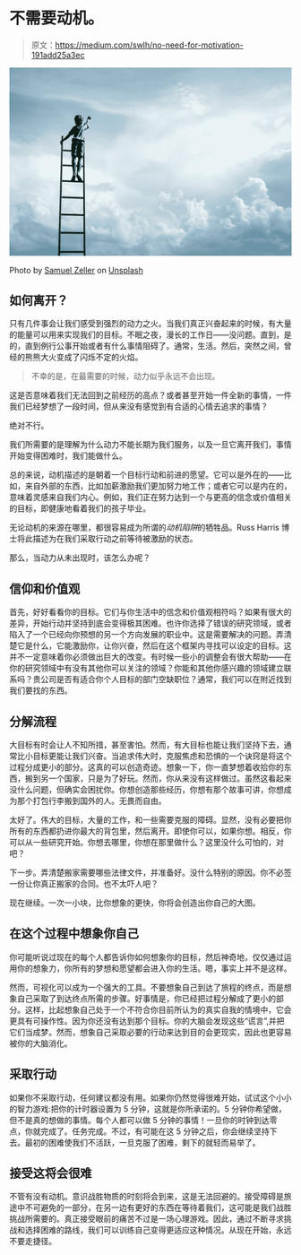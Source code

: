 # 不需要动机。

> 原文：<https://medium.com/swlh/no-need-for-motivation-191add25a3ec>

![](img/9bb41d6c4d3467d14c84f7f118aa06dc.png)

Photo by [Samuel Zeller](https://unsplash.com/@samuelzeller?utm_source=medium&utm_medium=referral) on [Unsplash](https://unsplash.com?utm_source=medium&utm_medium=referral)

## 如何离开？

只有几件事会让我们感受到强烈的动力之火。当我们真正兴奋起来的时候，有大量的能量可以用来实现我们的目标。不眠之夜，漫长的工作日——没问题。直到，是的，直到例行公事开始或者有什么事情阻碍了。通常，生活。然后，突然之间，曾经的熊熊大火变成了闪烁不定的火焰。

> 不幸的是，在最需要的时候，动力似乎永远不会出现。

这是否意味着我们无法回到之前经历的高点？或者甚至开始一件全新的事情，一件我们已经梦想了一段时间，但从来没有感觉到有合适的心情去追求的事情？

绝对不行。

我们所需要的是理解为什么动力不能长期为我们服务，以及一旦它离开我们，事情开始变得困难时，我们能做什么。

总的来说，动机描述的是朝着一个目标行动和前进的愿望。它可以是外在的——比如，来自外部的东西，比如加薪激励我们更加努力地工作；或者它可以是内在的，意味着灵感来自我们内心。例如，我们正在努力达到一个与更高的信念或价值相关的目标，即健康地看着我们的孩子毕业。

无论动机的来源在哪里，都很容易成为所谓的*动机陷阱*的牺牲品。Russ Harris 博士将此描述为在我们采取行动之前等待被激励的状态。

那么，当动力从未出现时，该怎么办呢？

## 信仰和价值观

首先，好好看看你的目标。它们与你生活中的信念和价值观相符吗？如果有很大的差异，开始行动并坚持到底会变得极其困难。也许你选择了错误的研究领域，或者陷入了一个已经向你预想的另一个方向发展的职业中。这是需要解决的问题。弄清楚它是什么，它能激励你，让你兴奋，然后在这个框架内寻找可以设定的目标。这并不一定意味着你必须做出巨大的改变。有时候一些小的调整会有很大帮助——在你的研究领域中有没有其他你可以关注的领域？你能和其他你感兴趣的领域建立联系吗？贵公司是否有适合你个人目标的部门空缺职位？通常，我们可以在附近找到我们要找的东西。

## 分解流程

大目标有时会让人不知所措，甚至害怕。然而，有大目标也能让我们坚持下去，通常比小目标更能让我们兴奋。当追求伟大时，克服焦虑和恐惧的一个诀窍是将这个过程分成更小的部分。这真的可以创造奇迹。想象一下，你一直梦想着收拾你的东西，搬到另一个国家，只是为了好玩。然而，你从来没有这样做过。虽然这看起来没什么问题，但确实会困扰你。你想创造那些经历，你想有那个故事可讲，你想成为那个打包行李搬到国外的人。无畏而自由。

太好了。伟大的目标，大量的工作，和一些需要克服的障碍。显然，没有必要把你所有的东西都扔进你最大的背包里，然后离开。即使你可以，如果你想。相反，你可以从一些研究开始。你想去哪里，你想在那里做什么？这里没什么可怕的，对吧？

下一步。弄清楚搬家需要哪些法律文件，并准备好。没什么特别的原因。你不必签一份让你真正搬家的合同。也不太吓人吧？

现在继续。一次一小块，比你想象的更快，你将会创造出你自己的大图。

## 在这个过程中想象你自己

你可能听说过现在的每个人都告诉你如何想象你的目标，然后神奇地，仅仅通过运用你的想象力，你所有的梦想和愿望都会进入你的生活。嗯，事实上并不是这样。

然而，可视化可以成为一个强大的工具。不要想象自己到达了旅程的终点，而是想象自己采取了到达终点所需的步骤。好事情是，你已经把过程分解成了更小的部分。这样，比起想象自己处于一个不符合你目前所认为的真实自我的情境中，它会更具有可操作性。因为你还没有达到那个目标。你的大脑会发现这些“谎言”,并把它们当成梦。然而，想象自己采取必要的行动来达到目的会更现实，因此也更容易被你的大脑消化。

## 采取行动

如果你不采取行动，任何建议都没有用。如果你仍然觉得很难开始，试试这个小小的智力游戏:把你的计时器设置为 5 分钟，这就是你所承诺的。5 分钟你希望做，但不是真的想做的事情。每个人都可以做 5 分钟的事情！一旦你的时钟到达零点，你就完成了。任务完成。不过，有可能在这 5 分钟之后，你会继续坚持下去。最初的困难使我们不活跃，一旦克服了困难，剩下的就轻而易举了。

## 接受这将会很难

不管有没有动机。意识战胜物质的时刻将会到来，这是无法回避的。接受障碍是旅途中不可避免的一部分，在另一边有更好的东西在等待着我们，这可能是我们战胜挑战所需要的。真正接受眼前的痛苦不过是一场心理游戏。因此，通过不断寻求挑战和选择困难的路线，我们可以训练自己变得更适应这种情况。从现在开始，永远不要走捷径。